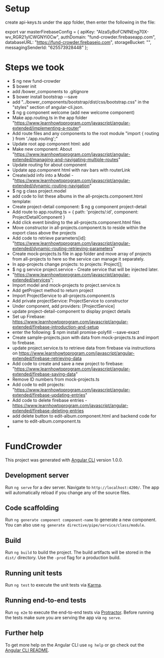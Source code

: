# Setup
create api-keys.ts under the app folder, then enter the following in the file:

export var masterFirebaseConfig = {
  apiKey: "AIzaSyBoFCNfNEng70X-wv_RGR21yICWGNYi0Cw",
  authDomain: "fund-crowder.firebaseapp.com",
  databaseURL: "https://fund-crowder.firebaseio.com",
  storageBucket: "",
  messagingSenderId: "625573928448"
};

# Steps we took

* $ ng new fund-crowder
* $ bower init
* add /bower_components to .gitignore
* $ bower install bootstrap --save
* add "../bower_components/bootstrap/dist/css/bootstrap.css" in the "styles" section of angular-cli.json.
* $ ng g component welcome (add new welcome component)
* Make app.routing.ts in the app folder "https://www.learnhowtoprogram.com/javascript/angular-extended/implementing-a-router"
* Add route files and any components to the root module "import { routing } from './app.routing';"
* Update root app component html: add <router-outlet></router-outlet>
* Make new component: About "https://www.learnhowtoprogram.com/javascript/angular-extended/managing-and-navigating-multiple-routes"
* Update routing for about component
* Update app.component html with nav bars with routerLink
* Create/add info into a Model - "https://www.learnhowtoprogram.com/javascript/angular-extended/dynamic-routing-navigation"
* $ ng g class project.model
* add code to list these albums in the all-projects.component.html template:
* Create project-detail component: $ ng g component project-detail
* Add route to app.routing.ts = {
    path: 'projects/:id',
    component: ProjectDetailComponent
  }
* Add click event binding to the all-projects.component.html files
* Move constructor in all-projects.component.ts to reside within the export class above the projects
* Add code to retrieve parameters[id]:  "https://www.learnhowtoprogram.com/javascript/angular-extended/dynamic-routing-retrieving-parameters"
* Create mock-projects.ts file in app folder and move array of projects from all-projects to here so the service can manage it separately.
* In app-projects change projects: to projects: Project[];
* $ ng g service project.service - Create service that will be injected later.
* "https://www.learnhowtoprogram.com/javascript/angular-extended/services";
* Import model and mock-projects to project.service.ts
* Add getProject method to return project
* Import ProjectService to all-projects.component.ts
* Add private projectService: ProjectService to constructor
* Under component, add providers: [ProjectService]
* update project-detail-component to display project details
* Set up Firebase: https://www.learnhowtoprogram.com/javascript/angular-extended/firebase-introduction-and-setup
* enter the following: $ npm install promise-polyfill --save-exact
* Create sample-projects.json with data from mock-projects.ts and import to firebase.
* update project.service.ts to retrieve data from firebase via instructions on https://www.learnhowtoprogram.com/javascript/angular-extended/firebase-retrieving-data
* Add code to create and save a new project to firebase: "https://www.learnhowtoprogram.com/javascript/angular-extended/firebase-saving-data"
* Remove ID numbers from mock-projects.ts
* Add code to edit projects: "https://www.learnhowtoprogram.com/javascript/angular-extended/firebase-updating-entries"
* Add code to delete firebase entries - https://www.learnhowtoprogram.com/javascript/angular-extended/firebase-deleting-entries
* add delete button to edit-album.component.html and backend code for same to edit-album.component.ts
* 


# FundCrowder

This project was generated with [Angular CLI](https://github.com/angular/angular-cli) version 1.0.0.

## Development server

Run `ng serve` for a dev server. Navigate to `http://localhost:4200/`. The app will automatically reload if you change any of the source files.

## Code scaffolding

Run `ng generate component component-name` to generate a new component. You can also use `ng generate directive/pipe/service/class/module`.

## Build

Run `ng build` to build the project. The build artifacts will be stored in the `dist/` directory. Use the `-prod` flag for a production build.

## Running unit tests

Run `ng test` to execute the unit tests via [Karma](https://karma-runner.github.io).

## Running end-to-end tests

Run `ng e2e` to execute the end-to-end tests via [Protractor](http://www.protractortest.org/).
Before running the tests make sure you are serving the app via `ng serve`.

## Further help

To get more help on the Angular CLI use `ng help` or go check out the [Angular CLI README](https://github.com/angular/angular-cli/blob/master/README.md).

